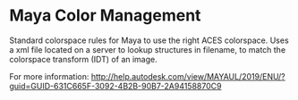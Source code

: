 # Maya Color Management
Standard colorspace rules for Maya to use the right ACES colorspace.
Uses a xml file located on a server to lookup structures in filename, to match the colorspace transform (IDT) of an image.

For more information: 
http://help.autodesk.com/view/MAYAUL/2019/ENU/?guid=GUID-631C665F-3092-4B2B-90B7-2A94158870C9
